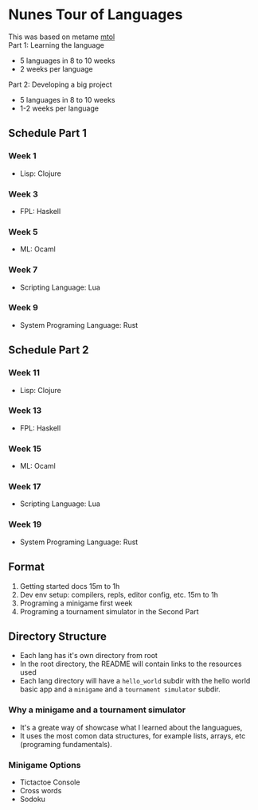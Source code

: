 # Nunes Tour of Languages
This was based on metame [mtol](https://github.com/metame/mtol)
</br>
Part 1: Learning the language
- 5 languages in 8 to 10 weeks
- 2 weeks per language

Part 2: Developing a big project
- 5 languages in 8 to 10 weeks
- 1-2 weeks per language

## Schedule Part 1
### Week 1 
* Lisp: Clojure

### Week 3
* FPL: Haskell
    
### Week 5
* ML: Ocaml
  
### Week 7
* Scripting Language: Lua

### Week 9
* System Programing Language: Rust

## Schedule Part 2
### Week 11
* Lisp: Clojure

### Week 13
* FPL: Haskell
    
### Week 15
* ML: Ocaml
  
### Week 17
* Scripting Language: Lua

### Week 19
* System Programing Language: Rust

## Format
1. Getting started docs 15m to 1h
2. Dev env setup: compilers, repls, editor config, etc. 15m to 1h
3. Programing a minigame first week
4. Programing a tournament simulator in the Second Part

## Directory Structure
* Each lang has it's own directory from root
* In the root directory, the README will contain links to the resources used
* Each lang directory will have a `hello_world` subdir with the hello world basic app and a `minigame` and a `tournament simulator` subdir.

### Why a minigame and a tournament simulator
* It's a greate way of showcase what I learned about the languagues,
* It uses the most comon data structures, for example lists, arrays, etc (programing fundamentals).

### Minigame Options
* Tictactoe Console
* Cross words
* Sodoku
